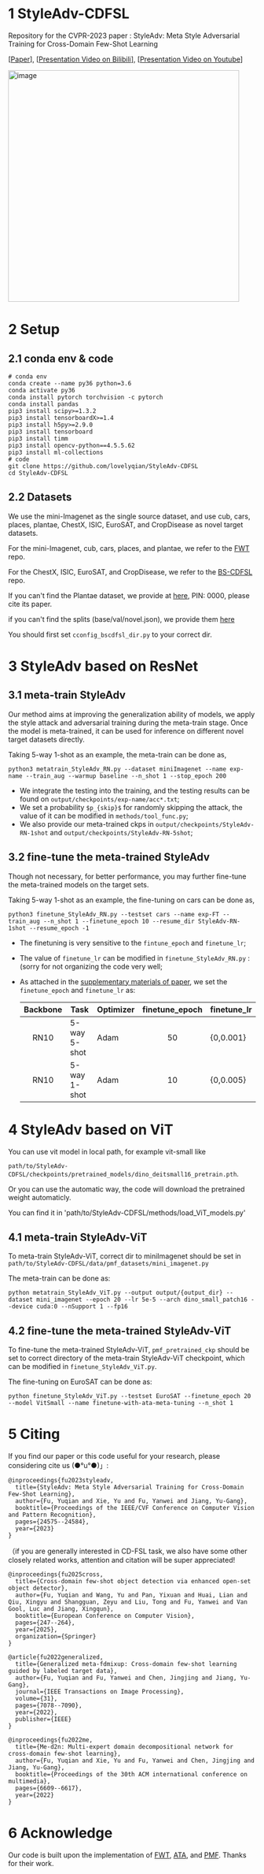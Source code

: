 # 1 StyleAdv-CDFSL

Repository for the CVPR-2023 paper : StyleAdv: Meta Style Adversarial Training for Cross-Domain Few-Shot Learning

[[Paper](https://arxiv.org/pdf/2302.09309)], [[Presentation Video on Bilibili](https://www.bilibili.com/video/BV1th4y1s78H/?spm_id_from=333.999.0.0&vd_source=668a0bb77d7d7b855bde68ecea1232e7)], [[Presentation Video on Youtube](https://youtu.be/YB-S2YF22mc)]

<img width="470" alt="image" src="https://github.com/lovelyqian/StyleAdv-CDFSL/assets/49612387/133c5248-1728-4f6e-a49c-6a7767f3a7ea">

# 2 Setup

## 2.1 conda env & code

```
# conda env
conda create --name py36 python=3.6
conda activate py36
conda install pytorch torchvision -c pytorch
conda install pandas
pip3 install scipy>=1.3.2
pip3 install tensorboardX>=1.4
pip3 install h5py>=2.9.0
pip3 install tensorboard
pip3 install timm
pip3 install opencv-python==4.5.5.62
pip3 install ml-collections
# code
git clone https://github.com/lovelyqian/StyleAdv-CDFSL
cd StyleAdv-CDFSL
```

## 2.2 Datasets

We use the mini-Imagenet as the single source dataset, and use cub, cars, places, plantae, ChestX, ISIC, EuroSAT, and CropDisease as novel target datasets.

For the mini-Imagenet, cub, cars, places, and plantae, we refer to the [FWT](https://github.com/hytseng0509/CrossDomainFewShot) repo.

For the ChestX, ISIC, EuroSAT, and CropDisease, we refer to the [BS-CDFSL](https://github.com/IBM/cdfsl-benchmark) repo.

If you can't find the Plantae dataset, we provide at [here](https://pan.baidu.com/s/1ZUVQfw-KEvJuTRiYco39-Q?pwd=0000), PIN: 0000, please cite its paper.

if you can't find the splits (base/val/novel.json), we provide them [here](https://drive.google.com/drive/folders/17xqSY3HDXB-3lSPYlklbCTok3H3nS0Pp?usp=sharing)

You should first set `cconfig_bscdfsl_dir.py` to your correct dir.

# 3 StyleAdv based on ResNet

## 3.1 meta-train StyleAdv

Our method aims at improving the generalization ability of models, we apply the style attack and adversarial training during the meta-train stage. Once the model is meta-trained, it can be used for inference on different novel target datasets directly.

Taking 5-way 1-shot as an example, the meta-train can be done as,

```
python3 metatrain_StyleAdv_RN.py --dataset miniImagenet --name exp-name --train_aug --warmup baseline --n_shot 1 --stop_epoch 200
```

- We integrate the testing into the training, and the testing results can be found on `output/checkpoints/exp-name/acc*.txt`;
- We set a probability `$p_{skip}$` for randomly skipping the attack, the value of it can be modified in `methods/tool_func.py`;
- We also provide our meta-trained ckps in `output/checkpoints/StyleAdv-RN-1shot` and `output/checkpoints/StyleAdv-RN-5shot`;

## 3.2 fine-tune the meta-trained StyleAdv

Though not necessary, for better performance, you may further fine-tune the meta-trained models on the target sets.

Taking 5-way 1-shot as an example, the fine-tuning on cars can be done as,

```
python3 finetune_StyleAdv_RN.py --testset cars --name exp-FT --train_aug --n_shot 1 --finetune_epoch 10 --resume_dir StyleAdv-RN-1shot --resume_epoch -1
```

- The finetuning is very sensitive to the `fintune_epoch` and `finetune_lr`;
- The value of `finetune_lr` can be modified in `finetune_StyleAdv_RN.py` :(sorry for not organizing the code very well;
- As attached in the [supplementary materials of paper](https://arxiv.org/pdf/2302.09309), we set the `finetune_epoch` and `finetune_lr` as:

  | Backbone 	| Task 	| Optimizer 	| finetune_epoch 	| finetune_lr 	|
  |:---:	|---	|---	|:---:	|---	|
  | RN10 	| 5-way 5-shot 	| Adam 	| 50 	| {0,0.001} 	|
  | RN10 	| 5-way 1-shot 	| Adam 	| 10 	| {0,0.005} 	|

# 4 StyleAdv based on ViT

You can use vit model in local path, for example vit-small like

`path/to/StyleAdv-CDFSL/checkpoints/pretrained_models/dino_deitsmall16_pretrain.pth`.

Or you can use the automatic way, the code will download the pretrained weight automaticly.

You can find it in 'path/to/StyleAdv-CDFSL/methods/load_ViT_models.py'

## 4.1 meta-train StyleAdv-ViT

To meta-train StyleAdv-ViT, correct dir to miniImagenet should be set in `path/to/StyleAdv-CDFSL/data/pmf_datasets/mini_imagenet.py`

The meta-train can be done as:

```
python metatrain_StyleAdv_ViT.py --output output/{output_dir} --dataset mini_imagenet --epoch 20 --lr 5e-5 --arch dino_small_patch16 --device cuda:0 --nSupport 1 --fp16
```

## 4.2 fine-tune the meta-trained StyleAdv-ViT

To fine-tune the meta-trained StyleAdv-ViT, `pmf_pretrained_ckp` should be set to correct directory of the meta-train StyleAdv-ViT checkpoint, which can be modified in `finetune_StyleAdv_ViT.py`.

The fine-tuning on EuroSAT can be done as:

```
python finetune_StyleAdv_ViT.py --testset EuroSAT --finetune_epoch 20 --model VitSmall --name finetune-with-ata-meta-tuning --n_shot 1
```

# 5 Citing

If you find our paper or this code useful for your research, please considering cite us (●°u°●)」:

```
@inproceedings{fu2023styleadv,
  title={StyleAdv: Meta Style Adversarial Training for Cross-Domain Few-Shot Learning},
  author={Fu, Yuqian and Xie, Yu and Fu, Yanwei and Jiang, Yu-Gang},
  booktitle={Proceedings of the IEEE/CVF Conference on Computer Vision and Pattern Recognition},
  pages={24575--24584},
  year={2023}
}
```

（if you are generally interested in CD-FSL task, we also have some other closely related works, attention and citation will be super appreciated!

```
@inproceedings{fu2025cross,
  title={Cross-domain few-shot object detection via enhanced open-set object detector},
  author={Fu, Yuqian and Wang, Yu and Pan, Yixuan and Huai, Lian and Qiu, Xingyu and Shangguan, Zeyu and Liu, Tong and Fu, Yanwei and Van Gool, Luc and Jiang, Xingqun},
  booktitle={European Conference on Computer Vision},
  pages={247--264},
  year={2025},
  organization={Springer}
}

@article{fu2022generalized,
  title={Generalized meta-fdmixup: Cross-domain few-shot learning guided by labeled target data},
  author={Fu, Yuqian and Fu, Yanwei and Chen, Jingjing and Jiang, Yu-Gang},
  journal={IEEE Transactions on Image Processing},
  volume={31},
  pages={7078--7090},
  year={2022},
  publisher={IEEE}
}

@inproceedings{fu2022me,
  title={Me-d2n: Multi-expert domain decompositional network for cross-domain few-shot learning},
  author={Fu, Yuqian and Xie, Yu and Fu, Yanwei and Chen, Jingjing and Jiang, Yu-Gang},
  booktitle={Proceedings of the 30th ACM international conference on multimedia},
  pages={6609--6617},
  year={2022}
}
```

# 6 Acknowledge

Our code is built upon the implementation of [FWT](https://github.com/hytseng0509/CrossDomainFewShot), [ATA](https://github.com/Haoqing-Wang/CDFSL-ATA), and [PMF](https://github.com/hushell/pmf_cvpr22). Thanks for their work.
